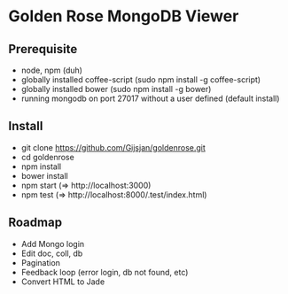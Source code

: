 # Golden Rose MongoDB Viewer

## Prerequisite
- node, npm (duh)
- globally installed coffee-script (sudo npm install -g coffee-script)
- globally installed bower (sudo npm install -g bower)
- running mongodb on port 27017 without a user defined (default install)

## Install

- git clone https://github.com/Gijsjan/goldenrose.git
- cd goldenrose
- npm install
- bower install
- npm start (=> http://localhost:3000) 
- npm test (=> http://localhost:8000/.test/index.html) 

## Roadmap

- Add Mongo login
- Edit doc, coll, db
- Pagination
- Feedback loop (error login, db not found, etc)
- Convert HTML to Jade
